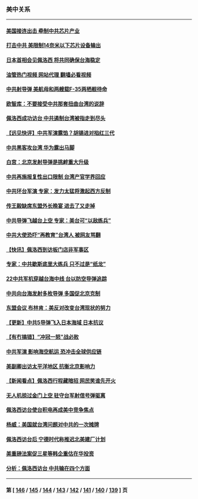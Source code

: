 ### 美中关系
---
#### [美国接连出击 牵制中共芯片产业](../../pages/nf1412576/n13795971.md?08051245) 
#### [打击中共 美限制14奈米以下芯片设备输出](../../pages/nf1412576/n13795907.md?08051245) 
#### [日本首相会见佩洛西 将共同确保台海稳定](../../pages/nf1412576/n13795983.md?08051245) 
#### [油管热门视频 网站代理 翻墙必看视频](http://209.222.30.114:81/youtube.html?08051245)
#### [中共射导弹 美航母和两艘载F-35两栖舰待命](../../pages/nf1412576/n13795926.md?08051245) 
#### [欧智库：不要接受中共那套扭曲台湾的说辞](../../pages/nf1412576/n13795852.md?08051245) 
#### [佩洛西成功访台 中共遏制台湾被指走到尽头](../../pages/nf1412576/n13795711.md?08051245) 
#### [【远见快评】中共军演露馅？胡锡进对掐红三代](../../pages/nf1412576/n13795871.md?08051245) 
#### [中共黑客攻台湾 华为露出马脚](../../pages/nf1412576/n13795596.md?08051245) 
#### [白宫：北京发射导弹是挑衅重大升级](../../pages/nf1412576/n13795787.md?08051245) 
#### [中共再施报复性出口限制 台湾产官学界回应](../../pages/nf1412576/n13795779.md?08051245) 
#### [中共环台军演 专家：发力太猛将激起西方反制](../../pages/nf1412576/n13795658.md?08051245) 
#### [传王毅缺席东盟外长晚宴 进去了又走掉](../../pages/nf1412576/n13795674.md?08051245) 
#### [中共导弹飞越台上空 专家：美台可“以敌练兵”](../../pages/nf1412576/n13795497.md?08051245) 
#### [中共大使恐吓“再教育”台湾人 被网友骂翻](../../pages/nf1412576/n13795733.md?08051245) 
#### [【快讯】佩洛西到访板门店非军事区](../../pages/nf1412576/n13795722.md?08051245) 
#### [专家：中共歇斯底里大练兵 只不过是“纸龙”](../../pages/nf1412576/n13795695.md?08051245) 
#### [22中共军机穿越台海中线 台以防空导弹追踪](../../pages/nf1412576/n13795675.md?08051245) 
#### [中共向台海发射多枚导弹 多国促北京克制](../../pages/nf1412576/n13795642.md?08051245) 
#### [东盟会议 布林肯：美反对改变台湾现状的努力](../../pages/nf1412576/n13795470.md?08051245) 
#### [【更新】中共5导弹飞入日本海域 日本抗议](../../pages/nf1412576/n13795616.md?08051245) 
#### [【有冇搞错】“冲冠一怒”战必败](../../pages/nf1412576/n13795285.md?08051245) 
#### [中共军演 影响海空航运 恐冲击全球供应链](../../pages/nf1412576/n13795437.md?08051245) 
#### [美副卿出访太平洋地区 抗衡北京影响力](../../pages/nf1412576/n13795412.md?08051245) 
#### [【新闻看点】佩洛西行程藏暗招 网民笑谁先开火](../../pages/nf1412576/n13794998.md?08051245) 
#### [无人机掠过金门上空 驻守台军射信号弹驱离](../../pages/nf1412576/n13795090.md?08051245) 
#### [佩洛西访台使台积电再成美中竞争焦点](../../pages/nf1412576/n13795118.md?08051245) 
#### [杨威：美国就台湾问题对中共的一次摊牌](../../pages/nf1412576/n13795094.md?08051245) 
#### [佩洛西访台后 宁德时代称推迟北美建厂计划](../../pages/nf1412576/n13794698.md?08051245) 
#### [美重磅法案促三星等韩企重估在华投资](../../pages/nf1412576/n13794932.md?08051245) 
#### [分析：佩洛西访台 中共输在四个方面](../../pages/nf1412576/n13794891.md?08051245) 

---
#### 第 [ [146](./146.md?08051245) / [145](./145.md?08051245) / [144](./144.md?08051245) / [143](./143.md?08051245) / [142](./142.md?08051245) / [141](./141.md?08051245) / [140](./140.md?08051245) / [139](./139.md?08051245) ] 页
